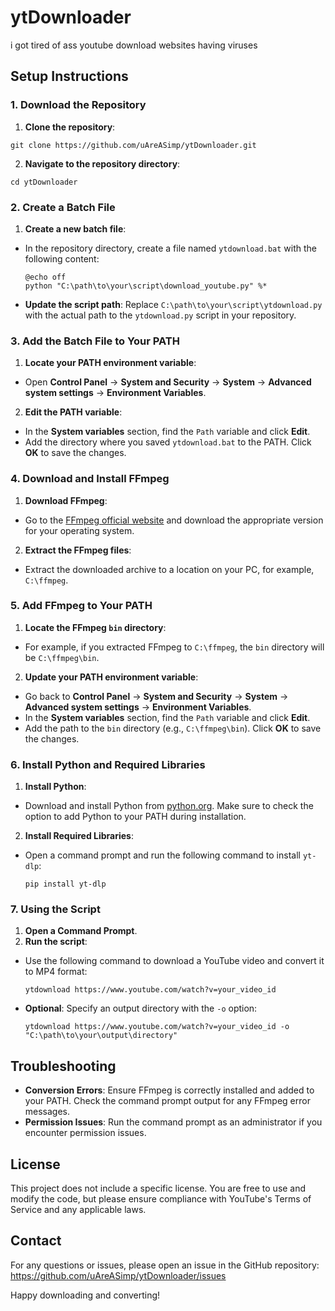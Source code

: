 # ytDownloader
i got tired of ass youtube download websites having viruses

## Setup Instructions

### 1. Download the Repository

1. **Clone the repository**:
  ```
  git clone https://github.com/uAreASimp/ytDownloader.git
  ```

2. **Navigate to the repository directory**:
  ```
  cd ytDownloader
  ```

### 2. Create a Batch File

1. **Create a new batch file**:
- In the repository directory, create a file named `ytdownload.bat` with the following content:
  ```
  @echo off
  python "C:\path\to\your\script\download_youtube.py" %*
  ```
- **Update the script path**: Replace `C:\path\to\your\script\ytdownload.py` with the actual path to the `ytdownload.py` script in your repository.

### 3. Add the Batch File to Your PATH

1. **Locate your PATH environment variable**:
- Open **Control Panel** -> **System and Security** -> **System** -> **Advanced system settings** -> **Environment Variables**.
2. **Edit the PATH variable**:
- In the **System variables** section, find the `Path` variable and click **Edit**.
- Add the directory where you saved `ytdownload.bat` to the PATH. Click **OK** to save the changes.

### 4. Download and Install FFmpeg

1. **Download FFmpeg**:
- Go to the [FFmpeg official website](https://ffmpeg.org/download.html) and download the appropriate version for your operating system.
2. **Extract the FFmpeg files**:
- Extract the downloaded archive to a location on your PC, for example, `C:\ffmpeg`.

### 5. Add FFmpeg to Your PATH

1. **Locate the FFmpeg `bin` directory**:
- For example, if you extracted FFmpeg to `C:\ffmpeg`, the `bin` directory will be `C:\ffmpeg\bin`.
2. **Update your PATH environment variable**:
- Go back to **Control Panel** -> **System and Security** -> **System** -> **Advanced system settings** -> **Environment Variables**.
- In the **System variables** section, find the `Path` variable and click **Edit**.
- Add the path to the `bin` directory (e.g., `C:\ffmpeg\bin`). Click **OK** to save the changes.

### 6. Install Python and Required Libraries

1. **Install Python**:
- Download and install Python from [python.org](https://www.python.org/downloads/). Make sure to check the option to add Python to your PATH during installation.
2. **Install Required Libraries**:
- Open a command prompt and run the following command to install `yt-dlp`:
  ```
  pip install yt-dlp
  ```

### 7. Using the Script

1. **Open a Command Prompt**.
2. **Run the script**:
- Use the following command to download a YouTube video and convert it to MP4 format:
  ```
  ytdownload https://www.youtube.com/watch?v=your_video_id
  ```
- **Optional**: Specify an output directory with the `-o` option:
  ```
  ytdownload https://www.youtube.com/watch?v=your_video_id -o "C:\path\to\your\output\directory"
  ```

## Troubleshooting

- **Conversion Errors**: Ensure FFmpeg is correctly installed and added to your PATH. Check the command prompt output for any FFmpeg error messages.
- **Permission Issues**: Run the command prompt as an administrator if you encounter permission issues.

## License

This project does not include a specific license. You are free to use and modify the code, but please ensure compliance with YouTube's Terms of Service and any applicable laws.

## Contact

For any questions or issues, please open an issue in the GitHub repository: https://github.com/uAreASimp/ytDownloader/issues

Happy downloading and converting!

